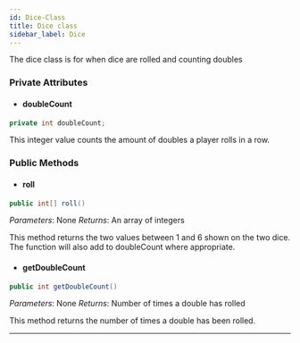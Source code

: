 ```yaml
---
id: Dice-Class
title: Dice class
sidebar_label: Dice 
---
```


The dice class is for when dice are rolled and counting doubles

### Private Attributes

- #### doubleCount
```java
private int doubleCount;
```
This integer value counts the amount of doubles a player rolls in a row.

### Public Methods

- #### roll
```java
public int[] roll()
```
*Parameters*: None 
*Returns*: An array of integers 

This method returns the two values between 1 and 6 shown on the two dice. The function will also add to doubleCount where appropriate.

- #### getDoubleCount
```java
public int getDoubleCount()
```
*Parameters*: None
*Returns*: Number of times a double has rolled

This method returns the number of times a double has been rolled.

---
